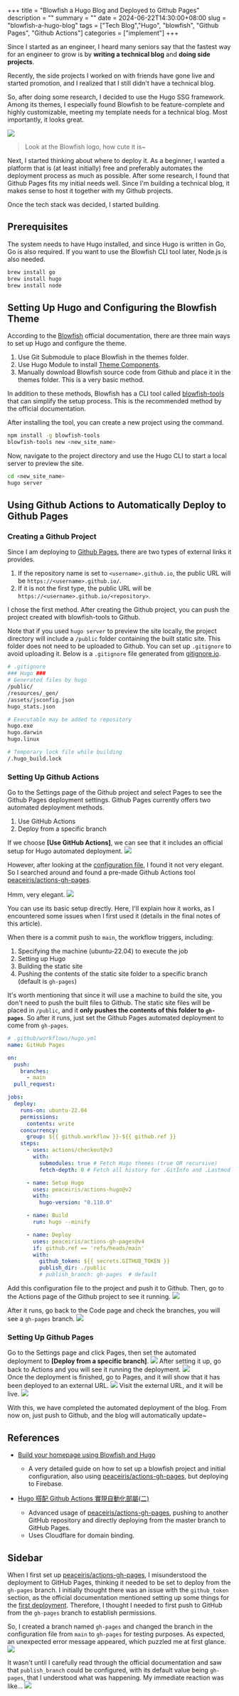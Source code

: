 +++
title = "Blowfish a Hugo Blog and Deployed to Github Pages"
description = ""
summary = ""
date = 2024-06-22T14:30:00+08:00
slug = "blowfish-a-hugo-blog"
tags = ["Tech Blog","Hugo", "blowfish", "Github Pages", "Github Actions"]
categories = ["implement"]
+++

Since I started as an engineer, I heard many seniors say that the fastest way for an engineer to grow is by **writing a technical blog** and **doing side projects**.

Recently, the side projects I worked on with friends have gone live and started promotion, and I realized that I still didn't have a technical blog.

So, after doing some research, I decided to use the Hugo SSG framework.
Among its themes, I especially found Blowfish to be feature-complete and highly customizable, meeting my template needs for a technical blog.
Most importantly, it looks great.

![](files/blowfish.png)

> Look at the Blowfish logo, how cute it is~

Next, I started thinking about where to deploy it.
As a beginner, I wanted a platform that is (at least initially) free and preferably automates the deployment process as much as possible.
After some research, I found that Github Pages fits my initial needs well.
Since I'm building a technical blog, it makes sense to host it together with my Github projects.

Once the tech stack was decided, I started building.

## Prerequisites

The system needs to have Hugo installed, and since Hugo is written in Go, Go is also required.
If you want to use the Blowfish CLI tool later, Node.js is also needed.

```bash
brew install go
brew install hugo
brew install node
```

## Setting Up Hugo and Configuring the Blowfish Theme

According to the [Blowfish](https://blowfish.page/) official documentation, there are three main ways to set up Hugo and configure the theme.

1. Use Git Submodule to place Blowfish in the themes folder.
2. Use Hugo Module to install [Theme Components](https://gohugo.io/hugo-modules/theme-components/).
3. Manually download Blowfish source code from Github and place it in the themes folder. This is a very basic method.

In addition to these methods, Blowfish has a CLI tool called [blowfish-tools](https://github.com/nunocoracao/blowfish-tools) that can simplify the setup process. This is the recommended method by the official documentation.

After installing the tool, you can create a new project using the command.

```bash
npm install -g blowfish-tools
blowfish-tools new <new_site_name>
```

Now, navigate to the project directory and use the Hugo CLI to start a local server to preview the site.

```bash
cd <new_site_name>
hugo server
```

## Using Github Actions to Automatically Deploy to Github Pages

### Creating a Github Project

Since I am deploying to [Github Pages](https://pages.github.com/), there are two types of external links it provides.

1. If the repository name is set to `<username>.github.io`, the public URL will be `https://<username>.github.io/`.
2. If it is not the first type, the public URL will be `https://<username>.github.io/<repository>`.

I chose the first method.
After creating the Github project, you can push the project created with blowfish-tools to Github.

Note that if you used `hugo server` to preview the site locally, the project directory will include a `/public` folder containing the built static site. This folder does not need to be uploaded to Github.
You can set up `.gitignore` to avoid uploading it.
Below is a `.gitignore` file generated from [gitignore.io](https://www.toptal.com/developers/gitignore).

```bash
# .gitignore
### Hugo ###
# Generated files by hugo
/public/
/resources/_gen/
/assets/jsconfig.json
hugo_stats.json

# Executable may be added to repository
hugo.exe
hugo.darwin
hugo.linux

# Temporary lock file while building
/.hugo_build.lock
```

### Setting Up Github Actions

Go to the Settings page of the Github project and select Pages to see the Github Pages deployment settings.
Github Pages currently offers two automated deployment methods.

1. Use GitHub Actions
2. Deploy from a specific branch

If we choose **[Use GitHub Actions]**, we can see that it includes an official setup for Hugo automated deployment.
![](files/github-pages-build-and-deployment-options.png)

However, after looking at the [configuration file](https://github.com/actions/starter-workflows/blob/main/pages/hugo.yml), I found it not very elegant.
So I searched around and found a pre-made Github Actions tool [peaceiris/actions-gh-pages](https://github.com/peaceiris/actions-gh-pages).

Hmm, very elegant.
![](files/elegant.png)

You can use its basic setup directly.
Here, I'll explain how it works, as I encountered some issues when I first used it (details in the final notes of this article).

When there is a commit push to `main`, the workflow triggers, including:

1. Specifying the machine (ubuntu-22.04) to execute the job
2. Setting up Hugo
3. Building the static site
4. Pushing the contents of the static site folder to a specific branch (default is `gh-pages`)

It's worth mentioning that since it will use a machine to build the site, you don't need to push the built files to Github.
The static site files will be placed in `/public`, and it **only pushes the contents of this folder to `gh-pages`**.
So after it runs, just set the Github Pages automated deployment to come from `gh-pages`.

```yaml
# .github/workflows/hugo.yml
name: GitHub Pages

on:
  push:
    branches:
      - main
  pull_request:

jobs:
  deploy:
    runs-on: ubuntu-22.04
    permissions:
      contents: write
    concurrency:
      group: ${{ github.workflow }}-${{ github.ref }}
    steps:
      - uses: actions/checkout@v3
        with:
          submodules: true # Fetch Hugo themes (true OR recursive)
          fetch-depth: 0 # Fetch all history for .GitInfo and .Lastmod

      - name: Setup Hugo
        uses: peaceiris/actions-hugo@v2
        with:
          hugo-version: "0.110.0"

      - name: Build
        run: hugo --minify

      - name: Deploy
        uses: peaceiris/actions-gh-pages@v4
        if: github.ref == 'refs/heads/main'
        with:
          github_token: ${{ secrets.GITHUB_TOKEN }}
          publish_dir: ./public
          # publish_branch: gh-pages  # default
```

Add this configuration file to the project and push it to Github. Then, go to the Actions page of the Github project to see it running.
![](files/github-actions-workflow-AxRPW5EG6C.png)

After it runs, go back to the Code page and check the branches, you will see a `gh-pages` branch.
![](files/github-switch-branches-tags.png)

### Setting Up Github Pages

Go to the Settings page and click Pages, then set the automated deployment to **[Deploy from a specific branch]**.
![](files/github-pages-build-and-deployment-settings.png)
After setting it up, go back to Actions and you will see it running the deployment.
![](files/github-actions-workflow-overview-BYlqzIXbWz.png)  
Once the deployment is finished, go to Pages, and it will show that it has been deployed to an external URL.
![](files/github-pages-site-live-notification-12S7XwQ9iB.png)
Visit the external URL, and it will be live.
![](files/blowfish-website-homepage-upPOSd_KmI.png)

With this, we have completed the automated deployment of the blog. From now on, just push to Github, and the blog will automatically update~

## References

- [Build your homepage using Blowfish and Hugo](https://n9o.xyz/posts/202310-blowfish-tutorial/)

  - A very detailed guide on how to set up a blowfish project and initial configuration, also using [peaceiris/actions-gh-pages](https://github.com/peaceiris/actions-gh-pages), but deploying to Firebase.

- [Hugo 搭配 Github Actions 實現自動化部屬(二)](https://josh-ku.com/post/hugo-install-p2/)
  - Advanced usage of [peaceiris/actions-gh-pages](https://github.com/peaceiris/actions-gh-pages), pushing to another GitHub repository and directly deploying from the master branch to GitHub Pages.
  - Uses Cloudflare for domain binding.

## Sidebar

When I first set up [peaceiris/actions-gh-pages](https://github.com/peaceiris/actions-gh-pages), I misunderstood the deployment to GitHub Pages, thinking it needed to be set to deploy from the `gh-pages` branch.
I initially thought there was an issue with the `github_token` section, as the official documentation mentioned setting up some things for the [first deployment](https://github.com/peaceiris/actions-gh-pages?tab=readme-ov-file#%EF%B8%8F-first-deployment-with-github_token). Therefore, I thought I needed to first push to GitHub from the `gh-pages` branch to establish permissions.

So, I created a branch named `gh-pages` and changed the branch in the configuration file from `main` to `gh-pages` for testing purposes.
As expected, an unexpected error message appeared, which puzzled me at first glance.
![](files/deploy-action-failed.png)

It wasn't until I carefully read through the official documentation and saw that `publish_branch` could be configured, with its default value being `gh-pages`, that I understood what was happening.
My immediate reaction was like...
![](files/bike_fall.png)
